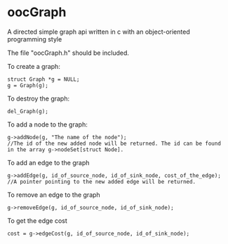 oocGraph
========

A directed simple graph api written in c with an object-oriented programming style


The file "oocGraph.h" should be included.

To create a graph:

    struct Graph *g = NULL;
    g = Graph(g);


To destroy the graph:

    del_Graph(g);


To add a node to the graph:

    g->addNode(g, "The name of the node"); 
    //The id of the new added node will be returned. The id can be found in the array g->nodeSet[struct Node].


To add an edge to the graph
    
    g->addEdge(g, id_of_source_node, id_of_sink_node, cost_of_the_edge);
    //A pointer pointing to the new added edge will be returned.


To remove an edge to the graph

    g->removeEdge(g, id_of_source_node, id_of_sink_node);


To get the edge cost

    cost = g->edgeCost(g, id_of_source_node, id_of_sink_node);
